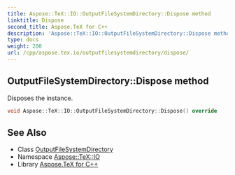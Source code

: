 ```yaml
---
title: Aspose::TeX::IO::OutputFileSystemDirectory::Dispose method
linktitle: Dispose
second_title: Aspose.TeX for C++
description: 'Aspose::TeX::IO::OutputFileSystemDirectory::Dispose method. Disposes the instance in C++.'
type: docs
weight: 200
url: /cpp/aspose.tex.io/outputfilesystemdirectory/dispose/
---
```

## OutputFileSystemDirectory::Dispose method


Disposes the instance.

```cpp
void Aspose::TeX::IO::OutputFileSystemDirectory::Dispose() override
```

## See Also

* Class [OutputFileSystemDirectory](../)
* Namespace [Aspose::TeX::IO](../../)
* Library [Aspose.TeX for C++](../../../)

